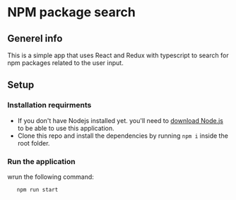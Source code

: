 # NPM package search

## Generel info

This is a simple app that uses React and Redux with typescript to search for npm packages related to the user input.

## Setup

### Installation requirments

- If you don't have Nodejs installed yet. you'll need to [download Node.js](https://nodejs.org/en/download/) to be able to use this application.
- Clone this repo and install the dependencies by running `npm i` inside the root folder.

### Run the application

wrun the following command:

```bash
   npm run start
```
